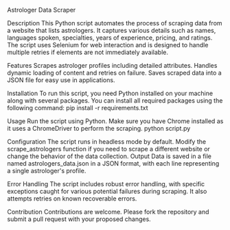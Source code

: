 Astrologer Data Scraper

Description
This Python script automates the process of scraping data from a website that lists astrologers. It captures various details such as names, languages spoken, specialties, years of experience, pricing, and ratings. The script uses Selenium for web interaction and is designed to handle multiple retries if elements are not immediately available.

Features
Scrapes astrologer profiles including detailed attributes.
Handles dynamic loading of content and retries on failure.
Saves scraped data into a JSON file for easy use in applications.

Installation
To run this script, you need Python installed on your machine along with several packages. You can install all required packages using the following command:
pip install -r requirements.txt

Usage
Run the script using Python. Make sure you have Chrome installed as it uses a ChromeDriver to perform the scraping.
python script.py

Configuration
The script runs in headless mode by default.
Modify the scrape_astrologers function if you need to scrape a different website or change the behavior of the data collection.
Output
Data is saved in a file named astrologers_data.json in a JSON format, with each line representing a single astrologer's profile.

Error Handling
The script includes robust error handling, with specific exceptions caught for various potential failures during scraping. It also attempts retries on known recoverable errors.

Contribution
Contributions are welcome. Please fork the repository and submit a pull request with your proposed changes.